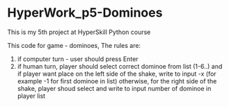 # HyperWork_p5-Dominoes
This is my 5th project at HyperSkill Python course 

This code for game - dominoes,
The rules are:
1) if computer turn - user should press Enter
2) if human turn, player should select correct dominoe from list (1-6..) and if player want place on the left side of the shake, write to input -x (for example -1 for first dominoe in list)
   otherwise, for the right side of the shake, player shoud select and write to input number of dominoe in player list 
